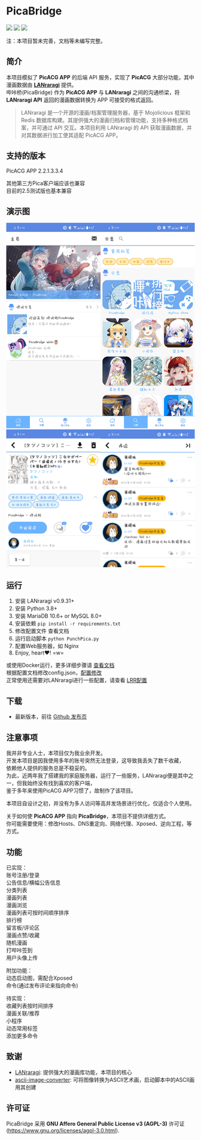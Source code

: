 # PicaBridge
[<img src="https://img.shields.io/github/release/reiyy/picabridge.svg?label=latest%20release">](https://github.com/Reiyy/PicaBridge/releases/latest)
[<img src="https://img.shields.io/docker/pulls/yareiy/picabridge.svg">](https://hub.docker.com/r/yareiy/picabridge/)
[<img src="https://img.shields.io/github/downloads/reiyy/picabridge/total.svg">](https://github.com/Reiyy/PicaBridge/releases)

注：本项目暂未完善，文档等未编写完整。

## 简介 

本项目模拟了 **PicACG APP** 的后端 API 服务，实现了 **PicACG** 大部分功能，其中漫画数据由 **[LANraragi](https://github.com/Difegue/LANraragi)** 提供。  
哔咔桥(PicaBridge) 作为 **PicACG APP** 与 **LANraragi** 之间的沟通桥梁，将 **LANraragi API** 返回的漫画数据转换为 APP 可接受的格式返回。

> LANraragi 是一个开源的漫画/档案管理服务器，基于 Mojolicious 框架和 Redis 数据库构建。其提供强大的漫画归档和管理功能，支持多种格式档案，并可通过 API 交互。本项目利用 LANraragi 的 API 获取漫画数据，并对其数据进行加工使其适配 PicACG APP。

## 支持的版本

PicACG APP 2.2.1.3.3.4  

其他第三方Pica客户端应该也兼容  
目前的2.5测试版也基本兼容

## 演示图
![主页和分类页](/tools/Documentation/img/主页和分类页.jpg)
![漫画页和评论页](/tools/Documentation/img/漫画页和评论页.jpg)

## 运行

1. 安装 LANraragi v0.9.31+
2. 安装 Python 3.8+
3. 安装 MariaDB 10.6+ or MySQL 8.0+
4. 安装依赖 ```pip install -r requirements.txt ```
5. 修改配置文件 查看文档
6. 运行启动脚本 ```python PunchPica.py ```
7. 配置Web服务器，如 Nginx
8. Enjoy, heart❤️! =w=

或使用Docker运行，更多详细步骤请 [查看文档](/tools/Documentation/RunPicaBridge.md)  
根据配置文档修改config.json，[配置修改](/tools/Documentation/setconfig.md)  
正常使用还需要对LANraragi进行一些配置，请查看 [LRR配置](/tools/Documentation/lrrconfig.md)

## 下载

- 最新版本，前往 [Github 发布页](https://github.com/LSPosed/LSPosed/releases)

## 注意事项
我并非专业人士，本项目仅为我业余开发。  
开发本项目是因我使用多年的账号突然无法登录，这导致我丢失了数千收藏，  
依赖他人提供的服务总是不稳妥的。  
为此，近两年我了搭建我的家庭服务器，运行了一些服务，LANraragi便是其中之一，但我始终没有找到喜欢的客户端，  
鉴于多年来使用PicACG APP习惯了，故制作了该项目。

本项目自设计之初，并没有为多人访问等高并发场景进行优化，仅适合个人使用。

关于如何使 **PicACG APP** 指向 **PicaBridge**，本项目不提供详细方式。  
你可能需要使用：修改Hosts、DNS重定向、网络代理、Xposed、逆向工程，等方式。  

## 功能
已实现：  
账号注册/登录  
公告信息/横幅公告信息  
分类列表  
漫画列表  
漫画浏览  
漫画列表可按时间顺序排序  
排行榜  
留言板/评论区  
漫画点赞/收藏  
随机漫画  
打哔咔签到  
用户头像上传

附加功能：  
动态启动图，需配合Xposed  
命令(通过发布评论来指向命令)

待实现：  
收藏列表按时间排序  
漫画关联/推荐  
小程序  
动态常用标签  
添加更多命令

## 致谢

- [LANraragi](https://github.com/Difegue/LANraragi): 提供强大的漫画库功能，本项目的核心
- [ascii-image-converter](https://github.com/TheZoraiz/ascii-image-converter): 可将图像转换为ASCII艺术画，启动脚本中的ASCII画用其创建

## 许可证

PicaBridge 采用 **GNU Affero General Public License v3 (AGPL-3)** 许可证 (https://www.gnu.org/licenses/agpl-3.0.html).